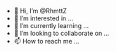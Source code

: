 - 👋 Hi, I’m @RhmttZ
- 👀 I’m interested in ...
- 🌱 I’m currently learning ...
- 💞️ I’m looking to collaborate on ...
- 📫 How to reach me ...

<!---
RhmttZ/RhmttZ is a ✨ special ✨ repository because its `README.md` (this file) appears on your GitHub profile.
You can click the Preview link to take a look at your changes.
--->
